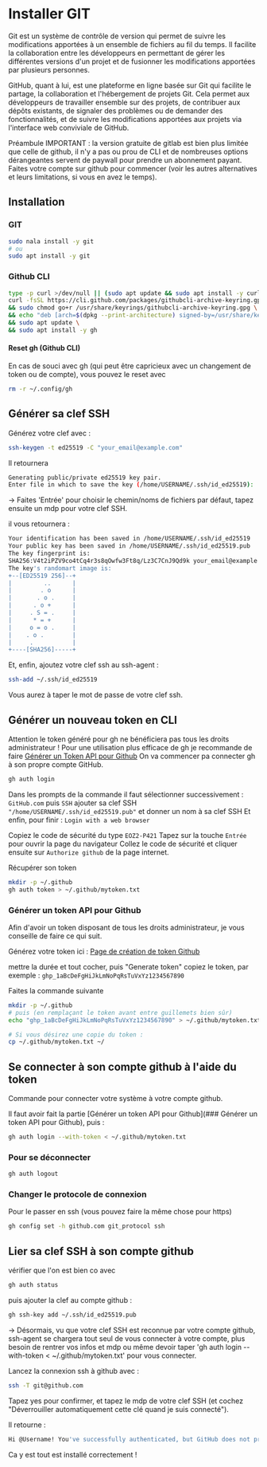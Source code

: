 # Installer GIT

Git est un système de contrôle de version qui permet de suivre les modifications apportées à un ensemble de fichiers au fil du temps. Il facilite la collaboration entre les développeurs en permettant de gérer les différentes versions d'un projet et de fusionner les modifications apportées par plusieurs personnes.

GitHub, quant à lui, est une plateforme en ligne basée sur Git qui facilite le partage, la collaboration et l'hébergement de projets Git. Cela permet aux développeurs de travailler ensemble sur des projets, de contribuer aux dépôts existants, de signaler des problèmes ou de demander des fonctionnalités, et de suivre les modifications apportées aux projets via l'interface web conviviale de GitHub.

Préambule IMPORTANT : la version gratuite de gitlab est bien plus limitée que celle de github, il n'y a pas ou prou de CLI et de nombreuses options dérangeantes servent de paywall pour prendre un abonnement payant. Faites votre compte sur github pour commencer (voir les autres alternatives et leurs limitations, si vous en avez le temps).

## Installation

### GIT

```bash
sudo nala install -y git
# ou
sudo apt install -y git
```

### Github CLI

```bash
type -p curl >/dev/null || (sudo apt update && sudo apt install -y curl)
curl -fsSL https://cli.github.com/packages/githubcli-archive-keyring.gpg | sudo dd of=/usr/share/keyrings/githubcli-archive-keyring.gpg \
&& sudo chmod go+r /usr/share/keyrings/githubcli-archive-keyring.gpg \
&& echo "deb [arch=$(dpkg --print-architecture) signed-by=/usr/share/keyrings/githubcli-archive-keyring.gpg] https://cli.github.com/packages stable main" | sudo tee /etc/apt/sources.list.d/github-cli.list > /dev/null \
&& sudo apt update \
&& sudo apt install -y gh
```

#### Reset gh (Github CLI)

En cas de souci avec gh (qui peut être capricieux avec un changement de token ou de compte), vous pouvez le reset avec

```bash
rm -r ~/.config/gh
```

## Générer sa clef SSH

Générez votre clef avec :

```bash
ssh-keygen -t ed25519 -C "your_email@example.com"
```

Il retournera

```bash
Generating public/private ed25519 key pair.
Enter file in which to save the key (/home/USERNAME/.ssh/id_ed25519):
```

-> Faites 'Entrée' pour choisir le chemin/noms de fichiers par défaut, tapez ensuite un mdp pour votre clef SSH.

il vous retournera :

```bash
Your identification has been saved in /home/USERNAME/.ssh/id_ed25519
Your public key has been saved in /home/USERNAME/.ssh/id_ed25519.pub
The key fingerprint is:
SHA256:V4t2iPZV9co4tCq4r3s8qOwfw3Ft8q/Lz3C7CnJ9Qd9k your_email@example.com
The key's randomart image is:
+--[ED25519 256]--+
|         ..      |
|        . o      |
|       . o .     |
|      . o +      |
|     . S = .     |
|      * = +      |
|     o = o .     |
|    . o .        |
|     .           |
+----[SHA256]-----+
```

Et, enfin, ajoutez votre clef ssh au ssh-agent :

```bash
ssh-add ~/.ssh/id_ed25519
```

Vous aurez à taper le mot de passe de votre clef ssh.

## Générer un nouveau token en CLI

Attention le token généré pour gh ne bénéficiera pas tous les droits administrateur !
Pour une utilisation plus efficace de gh je recommande de faire [Générer un Token API pour Github](#g%C3%A9n%C3%A9rer-un-token-api-pour-github)
On va commencer pa connecter gh à son propre compte GitHub.

```bash
gh auth login
```

Dans les prompts de la commande il faut sélectionner successivement :
`GitHub.com`
puis
`SSH`
ajouter sa clef SSH
`"/home/USERNAME/.ssh/id_ed25519.pub"`
et donner un nom à sa clef SSH
Et enfin, pour finir :
`Login with a web browser`

Copiez le code de sécurité du type `EOZ2-P421`
Tapez sur la touche `Entrée` pour ouvrir la page du navigateur
Collez le code de sécurité et cliquer ensuite sur `Authorize github` de la page internet.

Récupérer son token

```bash
mkdir -p ~/.github
gh auth token > ~/.github/mytoken.txt
```

### Générer un token API pour Github

Afin d'avoir un token disposant de tous les droits administrateur, je vous conseille de faire ce qui suit.

Générez votre token ici :
[Page de création de token Github](https://github.com/settings/tokens/new)

mettre la durée et tout cocher, puis "Generate token"
copiez le token, par exemple :
`ghp_1aBcDeFgHiJkLmNoPqRsTuVxYz1234567890`

Faites la commande suivante

```bash
mkdir -p ~/.github
# puis (en remplaçant le token avant entre guillemets bien sûr)
echo "ghp_1aBcDeFgHiJkLmNoPqRsTuVxYz1234567890" > ~/.github/mytoken.txt

# Si vous désirez une copie du token :
cp ~/.github/mytoken.txt ~/
```

## Se connecter à son compte github à l'aide du token

Commande pour connecter votre système à votre compte github.

Il faut avoir fait la partie [Générer un token API pour Github](### Générer un token API pour Github), puis :

```bash
gh auth login --with-token < ~/.github/mytoken.txt
```

### Pour se déconnecter

```bash
gh auth logout
```

### Changer le protocole de connexion

Pour le passer en ssh (vous pouvez faire la même chose pour https)

```bash
gh config set -h github.com git_protocol ssh
```

## Lier sa clef SSH à son compte github

vérifier que l'on est bien co avec

```bash
gh auth status
```

puis ajouter la clef au compte github :

```bash
gh ssh-key add ~/.ssh/id_ed25519.pub
```

-> Désormais, vu que votre clef SSH est reconnue par votre compte github, ssh-agent se chargera tout seul de vous connecter à votre compte, plus besoin de rentrer vos infos et mdp ou même devoir taper 'gh auth login --with-token < ~/.github/mytoken.txt' pour vous connecter.

Lancez la connexion ssh à github avec :

```bash
ssh -T git@github.com
```

Tapez yes pour confirmer, et tapez le mdp de votre clef SSH (et cochez "Déverrouiller automatiquement cette clé quand je suis connecté").

Il retourne :

```bash
Hi @Username! You've successfully authenticated, but GitHub does not provide shell access.
```

Ca y est tout est installé correctement !
